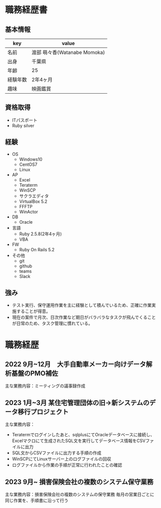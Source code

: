 # 職務経歴書

## 基本情報

|key|value|
|--|--|
|名前|渡部 萌々香(Watanabe Momoka)|
|出身|千葉県|
|年齢|25|
|経験年数|2年4ヶ月|
|趣味|映画鑑賞|


## 資格取得
- ITパスポート
- Ruby silver

## 経験
- OS
  - Windows10
  - CentOS7
  - Linux
- AP
  - Excel
  - Teraterm
  - WinSCP
  - サクラエディタ
  - VirtualBox 5.2
  - FFFTP
  - WinActor
- DB
  - Oracle
- 言語
  - Ruby 2.5.8(2年4ヶ月)
  - VBA
- FW
  - Ruby On Rails 5.2
- その他
  - git
  - github
  - teams
  - Slack

## 強み
- テスト実行、保守運用作業を主に経験として積んでいるため、正確に作業実施することが得意。
- 現在の案件で月次、日次作業など期日がバラバラなタスクが飛んでくることが日常のため、タスク管理に慣れている。

# 職務経歴

## 
## 2022 9月~12月　大手自動車メーカー向けデータ解析基盤のPMO補佐
主な業務内容：ミーティングの議事録作成

## 2023 1月~3月 某住宅管理団体の旧→新システムのデータ移行プロジェクト
主な業務内容：
  - Teratermでログインしたあと、sqlplusにてOracleデータベースに接続し、Excelマクロにて生成されたSQL文を実行してデータベース情報をCSVファイルに出力
  - SQL文からCSVファイルに出力する手順の作成
  - WinSCPにてLinuxサーバー上のログファイルの回収
  - ログファイルから作業の手順が正常に行われたことの確認

## 2023 9月~ 損害保険会社の複数のシステム保守業務
主な業務内容：損害保険会社の複数のシステムの保守業務
             毎月の営業日ごとに同じ作業を、手順書に沿って行う



 
